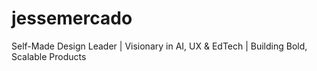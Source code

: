 # jessemercado
Self-Made Design Leader | Visionary in AI, UX &amp; EdTech | Building Bold, Scalable Products
